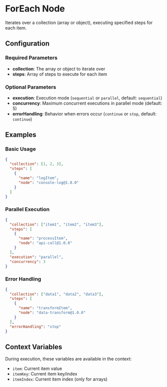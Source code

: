 # ForEach Node

Iterates over a collection (array or object), executing specified steps for each item.

## Configuration

### Required Parameters
- **collection**: The array or object to iterate over
- **steps**: Array of steps to execute for each item

### Optional Parameters
- **execution**: Execution mode (`sequential` or `parallel`, default: `sequential`)
- **concurrency**: Maximum concurrent executions in parallel mode (default: 5)
- **errorHandling**: Behavior when errors occur (`continue` or `stop`, default: `continue`)

## Examples

### Basic Usage
```json
{
  "collection": [1, 2, 3],
  "steps": [
    {
      "name": "logItem",
      "node": "console-log@1.0.0"
    }
  ]
}
```

### Parallel Execution
```json
{
  "collection": ["item1", "item2", "item3"],
  "steps": [
    {
      "name": "processItem",
      "node": "api-call@1.0.0"
    }
  ],
  "execution": "parallel",
  "concurrency": 3
}
```

### Error Handling
```json
{
  "collection": ["data1", "data2", "data3"],
  "steps": [
    {
      "name": "transformItem",
      "node": "data-transform@1.0.0"
    }
  ],
  "errorHandling": "stop"
}
```

## Context Variables
During execution, these variables are available in the context:
- `item`: Current item value
- `itemKey`: Current item key/index
- `itemIndex`: Current item index (only for arrays)
